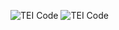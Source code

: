 ![TEI Code](https://bryan-atanacio.github.io/bryan-atanacio-CNU/images/TEI.jpg)
![TEI Code](https://bryan-atanacio.github.io/bryan-atanacio-CNU/images/TEI.jpg)
